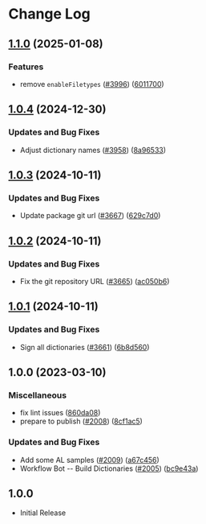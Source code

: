 # Change Log

## [1.1.0](https://github.com/khulnasoft/codetypo-dicts/compare/@codetypo/dict-al@1.0.4...@codetypo/dict-al@1.1.0) (2025-01-08)


### Features

* remove `enableFiletypes` ([#3996](https://github.com/khulnasoft/codetypo-dicts/issues/3996)) ([6011700](https://github.com/khulnasoft/codetypo-dicts/commit/6011700cc2d90edd2048f293fe2235b6212a805a))

## [1.0.4](https://github.com/khulnasoft/codetypo-dicts/compare/@codetypo/dict-al@1.0.3...@codetypo/dict-al@1.0.4) (2024-12-30)


### Updates and Bug Fixes

* Adjust dictionary names ([#3958](https://github.com/khulnasoft/codetypo-dicts/issues/3958)) ([8a96533](https://github.com/khulnasoft/codetypo-dicts/commit/8a96533bec21280103740868b81559437c413501))

## [1.0.3](https://github.com/khulnasoft/codetypo-dicts/compare/@codetypo/dict-al@1.0.2...@codetypo/dict-al@1.0.3) (2024-10-11)


### Updates and Bug Fixes

* Update package git url ([#3667](https://github.com/khulnasoft/codetypo-dicts/issues/3667)) ([629c7d0](https://github.com/khulnasoft/codetypo-dicts/commit/629c7d0a5e1bacad1d3874b1f8372edc3494ef97))

## [1.0.2](https://github.com/khulnasoft/codetypo-dicts/compare/@codetypo/dict-al@1.0.1...@codetypo/dict-al@1.0.2) (2024-10-11)


### Updates and Bug Fixes

* Fix the git repository URL ([#3665](https://github.com/khulnasoft/codetypo-dicts/issues/3665)) ([ac050b6](https://github.com/khulnasoft/codetypo-dicts/commit/ac050b697d57820109995e92fac5ccc32ced1723))

## [1.0.1](https://github.com/khulnasoft/codetypo-dicts/compare/@codetypo/dict-al@1.0.0...@codetypo/dict-al@1.0.1) (2024-10-11)


### Updates and Bug Fixes

* Sign all dictionaries ([#3661](https://github.com/khulnasoft/codetypo-dicts/issues/3661)) ([6b8d560](https://github.com/khulnasoft/codetypo-dicts/commit/6b8d560cf51a593458ce42bca415859f872cfc97))

## 1.0.0 (2023-03-10)


### Miscellaneous

* fix lint issues ([860da08](https://github.com/khulnasoft/codetypo-dicts/commit/860da080f35f32ec624031e076d3db4bf0179162))
* prepare to publish ([#2008](https://github.com/khulnasoft/codetypo-dicts/issues/2008)) ([8cf1ac5](https://github.com/khulnasoft/codetypo-dicts/commit/8cf1ac59f00171b4ae8632e0ec52d659a65ed429))


### Updates and Bug Fixes

* Add some AL samples ([#2009](https://github.com/khulnasoft/codetypo-dicts/issues/2009)) ([a67c456](https://github.com/khulnasoft/codetypo-dicts/commit/a67c456ebb349107ca8cf2f5f095c9590021e55d))
* Workflow Bot -- Build Dictionaries ([#2005](https://github.com/khulnasoft/codetypo-dicts/issues/2005)) ([bc9e43a](https://github.com/khulnasoft/codetypo-dicts/commit/bc9e43a88f8ff74a89f7c5da5c493145635fc7a3))

## 1.0.0

- Initial Release

